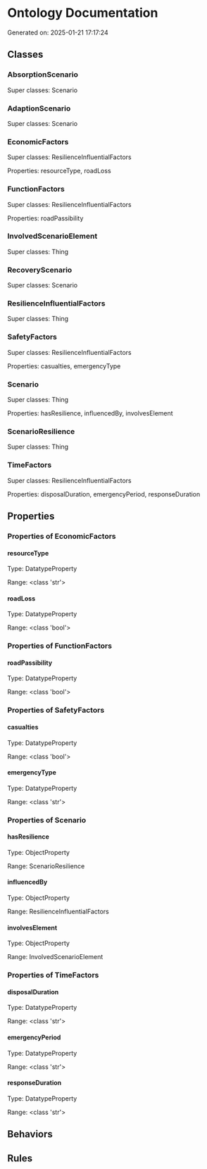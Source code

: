 # Ontology Documentation

Generated on: 2025-01-21 17:17:24

## Classes

### AbsorptionScenario

Super classes: Scenario


### AdaptionScenario

Super classes: Scenario


### EconomicFactors

Super classes: ResilienceInfluentialFactors

Properties: resourceType, roadLoss


### FunctionFactors

Super classes: ResilienceInfluentialFactors

Properties: roadPassibility


### InvolvedScenarioElement

Super classes: Thing


### RecoveryScenario

Super classes: Scenario


### ResilienceInfluentialFactors

Super classes: Thing


### SafetyFactors

Super classes: ResilienceInfluentialFactors

Properties: casualties, emergencyType


### Scenario

Super classes: Thing

Properties: hasResilience, influencedBy, involvesElement


### ScenarioResilience

Super classes: Thing


### TimeFactors

Super classes: ResilienceInfluentialFactors

Properties: disposalDuration, emergencyPeriod, responseDuration


## Properties

### Properties of EconomicFactors

#### resourceType

Type: DatatypeProperty

Range: <class 'str'>


#### roadLoss

Type: DatatypeProperty

Range: <class 'bool'>


### Properties of FunctionFactors

#### roadPassibility

Type: DatatypeProperty

Range: <class 'bool'>


### Properties of SafetyFactors

#### casualties

Type: DatatypeProperty

Range: <class 'bool'>


#### emergencyType

Type: DatatypeProperty

Range: <class 'str'>


### Properties of Scenario

#### hasResilience

Type: ObjectProperty

Range: ScenarioResilience


#### influencedBy

Type: ObjectProperty

Range: ResilienceInfluentialFactors


#### involvesElement

Type: ObjectProperty

Range: InvolvedScenarioElement


### Properties of TimeFactors

#### disposalDuration

Type: DatatypeProperty

Range: <class 'str'>


#### emergencyPeriod

Type: DatatypeProperty

Range: <class 'str'>


#### responseDuration

Type: DatatypeProperty

Range: <class 'str'>


## Behaviors

## Rules

